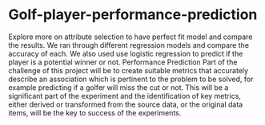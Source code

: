 # Golf-player-performance-prediction
Explore more on attribute selection to have perfect fit model  and compare the results. We ran through different regression models and compare  the accuracy of each. We also used use logistic regression to predict if the player is a potential  winner or not. Performance Prediction Part of the challenge of this project will be to create suitable metrics that  accurately describe an association which is pertinent to the problem to be solved, for example  predicting if a golfer will miss the cut or not. This will be a significant part of the experiment and  the identification of key metrics, either derived or transformed from the source data, or the original  data items, will be the key to success of the experiments.
